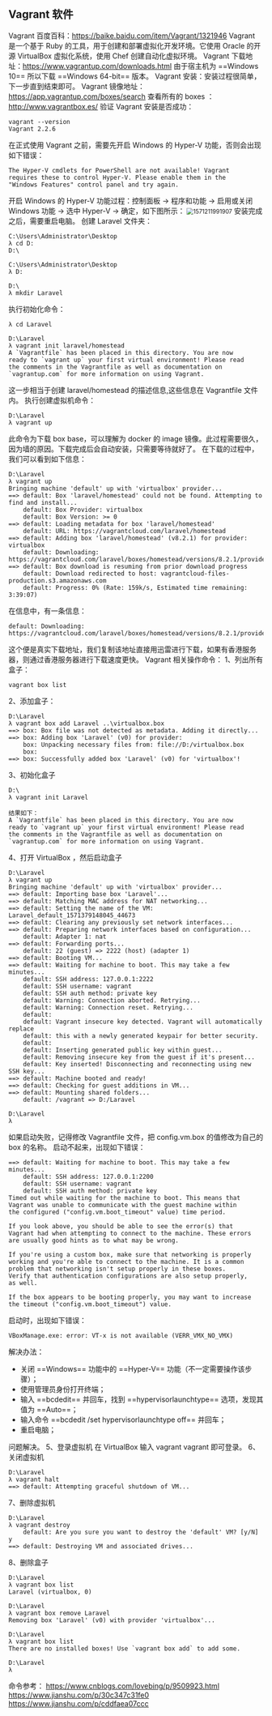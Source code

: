 
## Vagrant 软件
Vagrant 百度百科：https://baike.baidu.com/item/Vagrant/1321946
Vagrant 是一个基于 Ruby 的工具，用于创建和部署虚拟化开发环境。它使用 Oracle 的开源 VirtualBox 虚拟化系统，使用 Chef 创建自动化虚拟环境。
Vagrant 下载地址：https://www.vagrantup.com/downloads.html
由于宿主机为 ==Windows 10== 所以下载 ==Windows 64-bit== 版本。
Vagrant 安装：安装过程很简单，下一步直到结束即可。
Vagrant 镜像地址： https://app.vagrantup.com/boxes/search 
查看所有的 boxes ：http://www.vagrantbox.es/
验证 Vagrant 安装是否成功：
```shell
vagrant --version
Vagrant 2.2.6
```
在正式使用 Vagrant 之前，需要先开启 Windows 的 Hyper-V 功能，否则会出现如下错误：
```shell
The Hyper-V cmdlets for PowerShell are not available! Vagrant
requires these to control Hyper-V. Please enable them in the
"Windows Features" control panel and try again.
```
开启 Windows 的 Hyper-V 功能过程：控制面板 → 程序和功能 → 启用或关闭 Windows 功能 → 选中 Hyper-V → 确定，如下图所示：
<img src="images/1571211991907.png" alt="1571211991907" style="zoom:80%;" />
安装完成之后，需要重启电脑。
创建 Laravel 文件夹：

```shell
C:\Users\Administrator\Desktop
λ cd D:
D:\

C:\Users\Administrator\Desktop
λ D:

D:\
λ mkdir Laravel
```
执行初始化命令：
```shell
λ cd Laravel

D:\Laravel
λ vagrant init laravel/homestead
A `Vagrantfile` has been placed in this directory. You are now
ready to `vagrant up` your first virtual environment! Please read
the comments in the Vagrantfile as well as documentation on
`vagrantup.com` for more information on using Vagrant.
```
这一步相当于创建 laravel/homestead 的描述信息,这些信息在 Vagrantfile 文件内。
执行创建虚拟机命令：

```shell
D:\Laravel
λ vagrant up
```
此命令为下载 box base，可以理解为 docker 的 image 镜像。此过程需要很久，因为墙的原因。下载完成后会自动安装，只需要等待就好了。
在下载的过程中，我们可以看到如下信息：

```shell
D:\Laravel
λ vagrant up
Bringing machine 'default' up with 'virtualbox' provider...
==> default: Box 'laravel/homestead' could not be found. Attempting to find and install...
    default: Box Provider: virtualbox
    default: Box Version: >= 0
==> default: Loading metadata for box 'laravel/homestead'
    default: URL: https://vagrantcloud.com/laravel/homestead
==> default: Adding box 'laravel/homestead' (v8.2.1) for provider: virtualbox
    default: Downloading: https://vagrantcloud.com/laravel/boxes/homestead/versions/8.2.1/providers/virtualbox.box
==> default: Box download is resuming from prior download progress
    default: Download redirected to host: vagrantcloud-files-production.s3.amazonaws.com
    default: Progress: 0% (Rate: 159k/s, Estimated time remaining: 3:39:07)
```
在信息中，有一条信息：
```shell
default: Downloading: https://vagrantcloud.com/laravel/boxes/homestead/versions/8.2.1/providers/virtualbox.box
```
这个便是真实下载地址，我们复制该地址直接用迅雷进行下载，如果有香港服务器，则通过香港服务器进行下载速度更快。
Vagrant 相关操作命令：
1、列出所有盒子：

```shell
vagrant box list
```
2、添加盒子：
```shell
D:\Laravel
λ vagrant box add Laravel ..\virtualbox.box
==> box: Box file was not detected as metadata. Adding it directly...
==> box: Adding box 'Laravel' (v0) for provider:
    box: Unpacking necessary files from: file://D:/virtualbox.box
    box:
==> box: Successfully added box 'Laravel' (v0) for 'virtualbox'!
```
3、初始化盒子
```shell
D:\
λ vagrant init Laravel

结果如下：
A `Vagrantfile` has been placed in this directory. You are now
ready to `vagrant up` your first virtual environment! Please read
the comments in the Vagrantfile as well as documentation on
`vagrantup.com` for more information on using Vagrant.
```
4、打开 VirtualBox ，然后启动盒子
```shell
D:\Laravel
λ vagrant up
Bringing machine 'default' up with 'virtualbox' provider...
==> default: Importing base box 'Laravel'...
==> default: Matching MAC address for NAT networking...
==> default: Setting the name of the VM: Laravel_default_1571379148045_44673
==> default: Clearing any previously set network interfaces...
==> default: Preparing network interfaces based on configuration...
    default: Adapter 1: nat
==> default: Forwarding ports...
    default: 22 (guest) => 2222 (host) (adapter 1)
==> default: Booting VM...
==> default: Waiting for machine to boot. This may take a few minutes...
    default: SSH address: 127.0.0.1:2222
    default: SSH username: vagrant
    default: SSH auth method: private key
    default: Warning: Connection aborted. Retrying...
    default: Warning: Connection reset. Retrying...
    default:
    default: Vagrant insecure key detected. Vagrant will automatically replace
    default: this with a newly generated keypair for better security.
    default:
    default: Inserting generated public key within guest...
    default: Removing insecure key from the guest if it's present...
    default: Key inserted! Disconnecting and reconnecting using new SSH key...
==> default: Machine booted and ready!
==> default: Checking for guest additions in VM...
==> default: Mounting shared folders...
    default: /vagrant => D:/Laravel

D:\Laravel
λ
```
如果启动失败，记得修改 Vagrantfile 文件，把 config.vm.box 的值修改为自己的 box 的名称。
启动不起来，出现如下错误：

```shell
==> default: Waiting for machine to boot. This may take a few minutes...
    default: SSH address: 127.0.0.1:2200
    default: SSH username: vagrant
    default: SSH auth method: private key
Timed out while waiting for the machine to boot. This means that
Vagrant was unable to communicate with the guest machine within
the configured ("config.vm.boot_timeout" value) time period.

If you look above, you should be able to see the error(s) that
Vagrant had when attempting to connect to the machine. These errors
are usually good hints as to what may be wrong.

If you're using a custom box, make sure that networking is properly
working and you're able to connect to the machine. It is a common
problem that networking isn't setup properly in these boxes.
Verify that authentication configurations are also setup properly,
as well.

If the box appears to be booting properly, you may want to increase
the timeout ("config.vm.boot_timeout") value.
```
启动时，出现如下错误：
```shell
VBoxManage.exe: error: VT-x is not available (VERR_VMX_NO_VMX)
```
解决办法：
- 关闭 ==Windows== 功能中的 ==Hyper-V== 功能（不一定需要操作该步骤）；
- 使用管理员身份打开终端；
- 输入 ==bcdedit== 并回车，找到 ==hypervisorlaunchtype== 选项，发现其值为 ==Auto==；
- 输入命令 ==bcdedit /set hypervisorlaunchtype off== 并回车；
- 重启电脑；

问题解决。
5、登录虚拟机
在 VirtualBox 输入 vagrant vagrant 即可登录。
6、关闭虚拟机

```shell
D:\Laravel
λ vagrant halt
==> default: Attempting graceful shutdown of VM...
```
7、删除虚拟机
```shell
D:\Laravel
λ vagrant destroy
    default: Are you sure you want to destroy the 'default' VM? [y/N] y
==> default: Destroying VM and associated drives...
```
8、删除盒子

```shell
D:\Laravel
λ vagrant box list
Laravel (virtualbox, 0)

D:\Laravel
λ vagrant box remove Laravel
Removing box 'Laravel' (v0) with provider 'virtualbox'...

D:\Laravel
λ vagrant box list
There are no installed boxes! Use `vagrant box add` to add some.

D:\Laravel
λ
```
命令参考：
https://www.cnblogs.com/lovebing/p/9509923.html
https://www.jianshu.com/p/30c347c31fe0
https://www.jianshu.com/p/cddfaea07ccc

